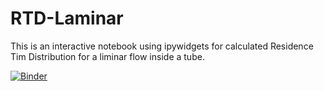 # RTD-Laminar

This is an interactive notebook using ipywidgets for calculated Residence Tim Distribution for a liminar flow inside a tube.


[![Binder](https://mybinder.org/badge_logo.svg)](https://mybinder.org/v2/gh/bgushlaw/RTD-Laminar/main?labpath=Interactive-RTDlaminar.ipynb)
